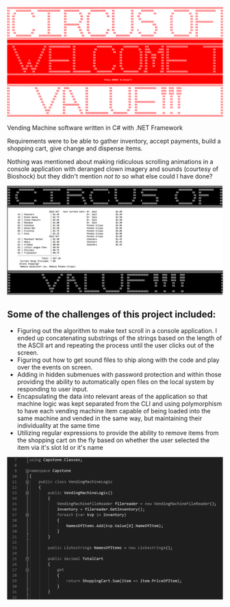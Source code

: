 ![Circus of Value](images/welcome2.png)

Vending Machine software written in C# with .NET Framework

Requirements were to be able to gather inventory, accept payments, build a shopping cart, give change and dispense items. 

Nothing was mentioned about making ridiculous scrolling animations in a console application with deranged clown imagery and sounds (courtesy of Bioshock) but they didn't mention _not to_ so what else could I have done?


![Circus of Value](images/circus.png)

## Some of the challenges of this project included: 

* Figuring out the algorithm to make text scroll in a console application. I ended up concatenating substrings of the strings based on the length of the ASCII art and repeating the process until the user clicks out of the screen. 
* Figuring out how to get sound files to ship along with the code and play over the events on screen.
* Adding in hidden submenues with password protection and within those providing the ability to automatically open files on the local system by responding to user input.
* Encapsulating the data into relevant areas of the application so that machine logic was kept separated from the CLI and using polymorphism to have each vending machine item capable of being loaded into the same machine and vended in the same way, but maintaining their individuality at the same time
* Utilizing regular expressions to provide the ability to remove items from the shopping cart on the fly based on whether the user selected the item via it's slot Id or it's name

![some of the code from the circus of value](images/circus5.png)



